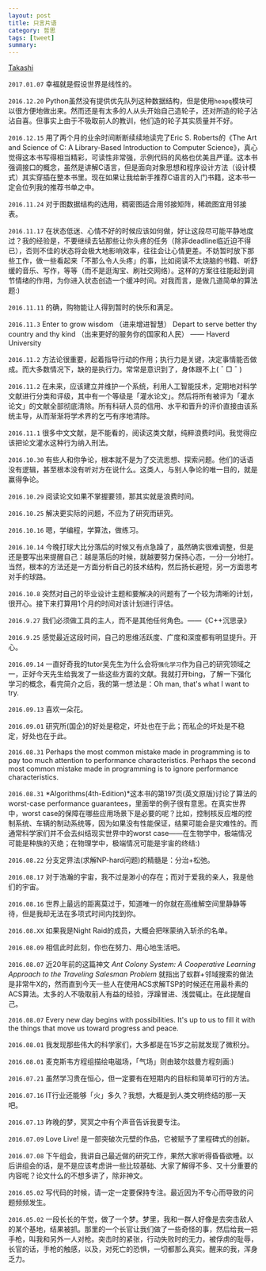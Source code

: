 ```yaml
---
layout: post
title: 只言片语
category: 哲思
tags: [tweet]
summary:
---
```


[Takashi](mioopoi.github.io/about)

`2017.01.07` 幸福就是假设世界是线性的。

`2016.12.20` Python虽然没有提供优先队列这种数据结构，但是使用`heapq`模块可以很方便地做出来。然而还是有太多的人从头开始自己造轮子，还对所造的轮子沾沾自喜。但事实上由于不吸取前人的教训，他们造的轮子其实质量并不好。

`2016.12.15` 用了两个月的业余时间断断续续地读完了Eric S. Roberts的《The Art and Science of C: A Library-Based Introduction to Computer Science》，真心觉得这本书写得相当精彩，可读性非常强，示例代码的风格也优美且严谨。这本书强调接口的概念，虽然是讲解C语言，但是面向对象思想和程序设计方法（设计模式）其实穿插在整本书里。现在如果让我给新手推荐C语言的入门书籍，这本书一定会位列我的推荐书单之中。

`2016.11.24` 对于图数据结构的选用，稠密图适合用邻接矩阵，稀疏图宜用邻接表。

`2016.11.17` 在状态低迷、心情不好的时候应该如何做，好让这段尽可能平静地度过？我的经验是，不要继续去钻那些让你头疼的任务（除非deadline临近迫不得已），否则不佳的状态将会极大地影响效率，往往会让心情更差。不妨暂时放下那些工作，做一些看起来「不那么令人头疼」的事，比如阅读不太烧脑的书籍、听舒缓的音乐、写作，等等（而不是逛淘宝、刷社交网络）。这样的方案往往能起到调节情绪的作用，为你进入状态创造一个缓冲时间。对我而言，是做几道简单的算法题:)

`2016.11.11` 的确，购物能让人得到暂时的快乐和满足。

`2016.11.3` Enter to grow wisdom （进来增进智慧） Depart to serve better thy country and thy kind （出来更好的服务你的国家和人民） ——  Haverd University

`2016.11.2` 方法论很重要，起着指导行动的作用；执行力是关键，决定事情能否做成。而大多数情况下，缺的是执行力。常常是意识到了，身体跟不上( ¯ □ ¯ )

`2016.11.2` 在未来，应该建立并维护一个系统，利用人工智能技术，定期地对科学文献进行分类和评级，其中有一个等级是「灌水论文」。然后将所有被评为「灌水论文」的文献全部彻底清除。所有科研人员的信用、水平和晋升的评价直接由该系统主导，从而渐渐将学术界的乞丐有序地清除。

`2016.11.1` 很多中文文献，是不能看的，阅读这类文献，纯粹浪费时间。我觉得应该把论文灌水这种行为纳入刑法。

`2016.10.30` 有些人和你争论，根本就不是为了交流思想、探索问题。他们的话语没有逻辑，甚至根本没有听对方在说什么。这类人，与别人争论的唯一目的，就是赢得争论。

`2016.10.29` 阅读论文如果不掌握要领，那其实就是浪费时间。 

`2016.10.25` 解决更实际的问题，不应为了研究而研究。

`2016.10.16` 嗯，学编程，学算法，做练习。

`2016.10.14` 今晚打球大比分落后的时候又有点急躁了，虽然确实很难调整，但是还是要写出来提醒自己：越是落后的时候，就越要努力保持心态，一分一分地打。当然，根本的方法还是一方面分析自己的技术结构，然后扬长避短，另一方面思考对手的球路。

`2016.10.8` 突然对自己的毕业设计主题和要解决的问题有了一个较为清晰的计划，很开心。接下来打算用1个月的时间对该计划进行评估。

`2016.9.27` 我们必须做工具的主人，而不是其他任何角色。——《C++沉思录》

`2016.9.25` 感觉最近这段时间，自己的思维活跃度、广度和深度都有明显提升。开心。

`2016.09.14` 一直好奇我的tutor吴先生为什么会将`强化学习`作为自己的研究领域之一，正好今天先生给我发了一些这些方面的文献。我就打开bing，了解一下强化学习的概念，看完简介之后，我的第一想法是：Oh man, that's what I want to try.

`2016.09.13` 喜欢一朵花。

`2016.09.01` 研究所(国企)的好处是稳定，坏处也在于此；而私企的坏处是不稳定，好处也在于此。

`2016.08.31` Perhaps the most common mistake made in programming is to pay too much attention to performance characteristics. Perhaps the second most common mistake made in programming is to ignore performance characteristics.

`2016.08.31` *Algorithms(4th-Edition)*这本书的第197页(英文原版)讨论了算法的worst-case performance guarantees，里面举的例子很有意思。在真实世界中，worst case的保障在哪些应用场景下是必要的呢？比如，控制核反应堆的控制系统、车辆的制动系统等，因为如果没有性能保证，结果可能会是灾难性的。而通常科学家们并不会去纠结现实世界中的worst case——在生物学中，极端情况可能是种族的灭绝；在物理学中，极端情况可能是宇宙的终结:)

`2016.08.22` 分支定界法(求解NP-hard问题)的精髓是：分治+松弛。

`2016.08.17` 对于浩瀚的宇宙，我不过是渺小的存在；而对于爱我的亲人，我是他们的宇宙。

`2016.08.16` 世界上最远的距离莫过于，知道唯一的你就在高维解空间里静静等待，但是我却无法在多项式时间内找到你。

`2016.08.XX` 如果我是Night Raid的成员，大概会把咪蒙纳入斩杀的名单。

`2016.08.09` 相信此时此刻，你也在努力、用心地生活吧。

`2016.08.07` 近20年前的这篇神文 *Ant Colony System: A Cooperative Learning Approach to the Traveling Salesman Problem* 就指出了蚁群+邻域搜索的做法是非常牛X的，然而直到今天一些人在使用ACS求解TSP的时候还在用最朴素的ACS算法。太多的人不吸取前人有益的经验，浮躁冒进、浅尝辄止。在此提醒自己。

`2016.08.07` Every new day begins with possibilities. It's up to us to fill it with the things that move us toward progress and peace.

`2016.08.01` 我发现那些伟大的科学家们，大多都是在15岁之前就发现了微积分。

`2016.08.01` 麦克斯韦方程组描绘电磁场，「气场」则由玻尔兹曼方程刻画:)

`2016.07.21` 虽然学习贵在恒心，但一定要有在短期内的目标和简单可行的方法。

`2016.07.16` IT行业还能够「火」多久？我想，大概是到人类文明终结的那一天吧。

`2016.07.13` 昨晚的梦，冥冥之中有个声音告诉我要专注。

`2016.07.09` Love Live! 是一部突破次元壁的作品，它被赋予了里程碑式的创新。

`2016.07.08` 下午组会，我讲自己最近做的研究工作，果然大家听得昏昏欲睡。以后讲组会的话，是不是应该考虑讲一些比较基础、大家了解得不多、又十分重要的内容呢？论文什么的不想多讲了，除非神文。

`2016.05.02` 写代码的时候，请一定一定要保持专注。最近因为不专心而导致的问题频频发生。

`2016.05.02` 一段长长的午觉，做了一个梦。梦里，我和一群人好像是去突击敌人的某个基地，结果被抓。那里的一个长官让我们做了一些奇怪的事，然后给我一把手枪，叫我和另外一人对枪。突击时的紧张，行动失败时的无力，被俘虏的耻辱，长官的话，手枪的触感，以及，对死亡的恐惧，一切都那么真实。醒来的我，浑身乏力。